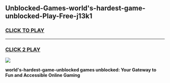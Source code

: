 
## Unblocked-Games-world's-hardest-game-unblocked-Play-Free-j13k1
<h3>
<a href="https://premium76.site?title=world's-hardest-game-unblocked&ref=12A">CLICK TO PLAY</a></h3>
<hr>

<h3>
<a href="https://premium76.site?title=world's-hardest-game-unblocked&ref=12A">CLICK 2 PLAY</a>
  
</h3>

<a href="https://premium76.site?title=world's-hardest-game-unblocked&ref=12A"><img src="https://clearcache.store/games.png"></a>


**world's-hardest-game-unblocked games unblocked: Your Gateway to Fun and Accessible Online Gaming**
